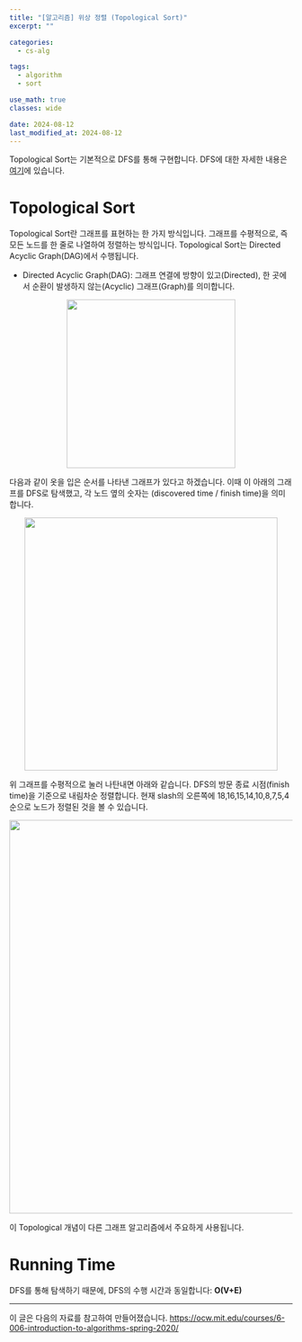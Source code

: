 ```yaml
---
title: "[알고리즘] 위상 정렬 (Topological Sort)"
excerpt: ""

categories:
  - cs-alg

tags:
  - algorithm
  - sort

use_math: true
classes: wide

date: 2024-08-12
last_modified_at: 2024-08-12
---
```


Topological Sort는 기본적으로 DFS를 통해 구현합니다. DFS에 대한 자세한 내용은 [여기](https://stevenhskim.github.io/cs-alg/dfs/)에 있습니다.

# Topological Sort
Topological Sort란 그래프를 표현하는 한 가지 방식입니다. 그래프를 수평적으로, 즉 모든 노드를 한 줄로 나열하여 정렬하는 방식입니다. Topological Sort는 Directed Acyclic Graph(DAG)에서 수행됩니다.

- Directed Acyclic Graph(DAG): 그래프 연결에 방향이 있고(Directed), 한 곳에서 순환이 발생하지 않는(Acyclic) 그래프(Graph)를 의미합니다.

<p align="center"><img src="https://github.com/user-attachments/assets/09bd215b-6606-424f-aae1-d98ddf3fb123" width="300"></p>

다음과 같이 옷을 입은 순서를 나타낸 그래프가 있다고 하겠습니다. 이때 이 아래의 그래프를 DFS로 탐색했고, 각 노드 옆의 숫자는 (discovered time / finish time)을 의미합니다.

<p align="center"><img src="https://github.com/user-attachments/assets/49dd2010-d106-4415-a446-83a6aa05c919" width="450"></p>

위 그래프를 수평적으로 눌러 나탄내면 아래와 같습니다. DFS의 방문 종료 시점(finish time)을 기준으로 내림차순 정렬합니다. 현재 slash의 오른쪽에 18,16,15,14,10,8,7,5,4 순으로 노드가 정렬된 것을 볼 수 있습니다.

<p align="center"><img src="https://github.com/user-attachments/assets/92b437ee-2f22-4b19-aec8-c9b882fa413e" width="700"></p>

이 Topological 개념이 다른 그래프 알고리즘에서 주요하게 사용됩니다.

# Running Time
DFS를 통해 탐색하기 때문에, DFS의 수행 시간과 동일합니다: **O(V+E)**

---
이 글은 다음의 자료를 참고하여 만들어졌습니다.
<https://ocw.mit.edu/courses/6-006-introduction-to-algorithms-spring-2020/>
